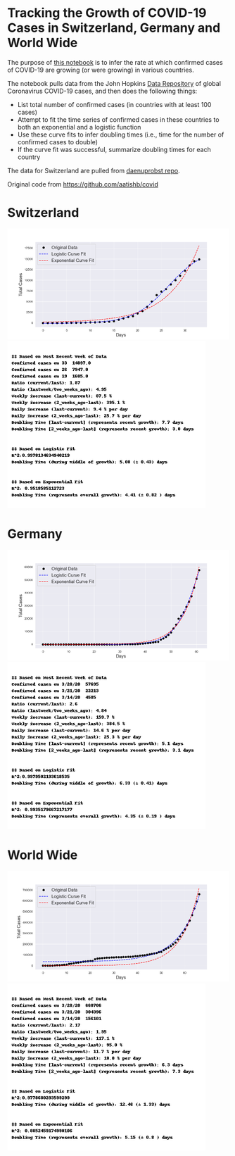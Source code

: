 # Tracking the Growth of COVID-19 Cases in Switzerland, Germany and World Wide

The purpose of [this notebook](https://github.com/lvoegtlin/covid/blob/master/curvefit.ipynb) is to infer the rate at which confirmed cases of COVID-19 are growing (or were growing) in various countries.

The notebook pulls data from the John Hopkins [Data Repository](https://github.com/CSSEGISandData/COVID-19) of global Coronavirus COVID-19 cases, and then does the following things:

- List total number of confirmed cases (in countries with at least 100 cases)
- Attempt to fit the time series of confirmed cases in these countries to both an exponential and a logistic function
- Use these curve fits to infer doubling times (i.e., time for the number of confirmed cases to double)
- If the curve fit was successful, summarize doubling times for each country

The data for Switzerland are pulled from [daenuprobst repo](https://github.com/daenuprobst/covid19-cases-switzerland).

Original code from https://github.com/aatishb/covid

# Switzerland
![Switzerland figure](images/figure_Switzerland.png)
![Switzerland figure](reports/report_Switzerland.png)

# Germany
![Germanz figure](images/figure_Germany.png)
![Germanz figure](reports/report_Germany.png)

# World Wide
![World Wide figure](images/figure_WorldWide.png)
![World Wide figure](reports/report_WorldWide.png)
